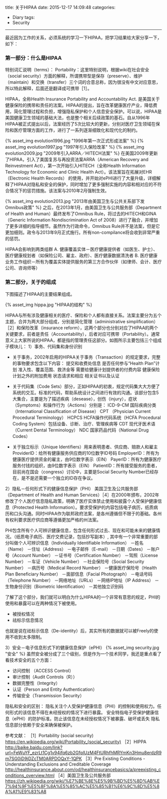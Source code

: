 title: 关于HIPAA
date: 2015-12-17 14:09:48
categories:
- Diary
tags:
- Security
---
最近因为工作的关系，必须系统的学习一下HIPAA，把学习结果给大家分享一下，如下：

### 第一部分：什么是HIPAA
特别词汇说明（terms）：
Portability：这里特别说明，根据wiki在社会安全（social security）方面的解释，所谓携带型是保存（preserve）、维护（maintain）和交换（transfer）三个词的合意总称，因为很没有中文对应意思，所以特此解释，后面还是翻译成可携带［1］。

HIPAA，全称Health Insurance Portability and Accountability Act. 是美国关于健康保险的携带和责任的法案。HIPAA的提出，旨在改革健康医疗产业，降低费用，简化管理过程和负担，增强隐私保护和个人信息安全保护。可以说，HIPAA是美国健康卫生领域的基础大法，也是整个相关后续政策的基石。自从1996年HIPAA被正式提出以后，法案经历了5次比较大的更新，分别对医疗卫生领域在保险和医疗管理方面的工作，进行了一系列逐渐细致化和现代化的制约。

{% asset_img evolution1996.jpg "1996年第一次正式形成法案" %}
{% asset_img evolution1997.jpg "1997年引入保险改革" %}
{% asset_img evolution2009.jpg "2009年引入ARRA／HITECH法案" %}
在美国2009年更新了HIPAA，引入了美国复苏与再投资法案ARRA（American Recovery and Reinvestment Act），第一次开始引入HITECH（全称Health Information Technology for Economic and Clinic Health Act）。该法案旨在拓展对EHR（Electronic Health Records） 的使用，并开始对ePHI进行了大量升级，详细解释了HIPAA对隐私和安全的保护，同时增加了更多强制实施的内容和相对应的不符合情况下的惩罚措施。该法案与2010年2月强制生效。

{% asset_img evolution2013.jpg "2013年由美国卫生与公共关系部下发Omnibus政策" %}
之后，在2013年1月，由美国卫生与公共服务部（Department of Health and Human）最终发布了Omnibus Rule，将过去的HITECH和GINA（Generic Information Nondiscrimination Act of 2008）进行了融合，并增加了更多详细的指导细节。虽然作为行政命令，Omnibus Rule并不是法案，但是它更加细则。政令与2013年9月正式施行。所有non-compilance将会收到非常严重的惩罚。

HIPAA会影响到两类组群
A. 健康覆盖实体－医疗健康提供者（如医生、护士）、医疗健康规划者（如保险公司、雇主、政府）、医疗健康数据清洗者
B. 医疗健康业务工作组织－所有为覆盖实体提供服务的第三方合作伙伴（如律师、会计、医疗公司、咨询师等）

### 第二部分，关于的组成

下图描述了HIPAA的主要结果组成。

{% asset_img hippa.jpg "HIPAA的结构" %}

HIPAA与所有涉及健康相关的医疗、保险和个人都有直接关系。法案主要分为五个主题，合并为两大部分组成，分别是简化管理（administrative simplification）［2］和保险改革（insurance reform），这两个部分也分别对应了HIPAA的两个关键要求，前者是责任（Accountability），后者对应可携带（Portability）。通常意义上大家所说的HIPAA，都是指的管理责任这部分。如图所示主要包括三个组成子模块儿：
1）事务、代码集和身份识别
*	关于事务，2002年启用的HIPAA关于事务（Transaction）的规定要求，完整的事物要求包含以下内容：
提交和收费处信息
是否任何参与“Health Plan”计划
准入性、覆盖范围、救济金等
需要给健康计划提供者的付费内容
健康保险计划之外的附加费用
状态请求和相应
相关证书以及认证

*	关于代码集（Code Sets）部分，正如HIPAA的初衷，规定代码集大大方便了系统的交互。标准的代码，帮助系统设计之间进行有效的沟通。该部分包含5大集合，主要是为了描述疾病（desease），创伤（injury），症状（Symptoms）和操作行为（Actions）分别是：
ICD-9-CM 国际疾病分类（International Classification of Disease）
CPT （Physician Current Procedural Terminology）
HCPCS HCFA操作代码系统（HCFA Procedural Coding System）包括设备、诊断、治疗、管理疾病等
CDT 现代牙医术语（Current Dental Terminology）
NDC 国家药品代码（National Drug Codes）

*	关于独立标示（Unique Identifiers）用来表明患者、供应商、赔款人和雇主
ProviderID：给所有健康服务供应商的10位数字ID号码
EmployerID：所有为健康医疗提供资金的雇主，由9位数字表示（EIN）
PayerID：所有为健康医疗服务付钱的组织，由9位数字表示（EIN）
PatientID：所有接受服务的患者，目前尚在国会（congress）讨论中，主要是Social Security Number已经存在，是不是还需要一个独立的ID存在争议。

2）隐私－任何形式下的健康信息保护（PHI）
美国卫生及公共服务部（Department of Health and Human Services）［4］在2000年颁布，2002年修改了个人医疗信息隐私政策，明确了医疗实体禁止使用和披露个人受保护健康信息（Protected Health Information）。要求受保护的内容包括电子病历，纸质病历和口头沟通。同时HIPAA作为联邦政府法案，是各州遵循但不限于的基础。各州有权利要求医疗供应商等遵循更加严格的州法案。

PHI包含所有个人可辨识健康信息，包含任何形式过去、现在和可能未来的健康情况。（纸质电子病历、医疗交费记录，包括抄写副本）, 其中有一个非常重要的部分叫做个人可辨识信息（Individually Identifiable Information）
－姓名（Name）
－住址（Address）
－电子邮件（E-mail）
－日期（Dates）
－账户号（Account Number）
－证书号（Certification Number）
－驾照（License Number）
－车证（Vehicle Number）
－社会保险号（Social Security Number）
－病历号（Medical Record Number）
－健康医疗保险号（Health Plan Beneficiary Number）
－面部信息（Facial Photograph）
－电话号码（Telephone Number）
－网络地址（URLs）
－网络IP地址（IP Address）
－生物身份识别（Biometric Identification）
－其他独立识别码

了解了这个部分，我们就可以明白为什么HIPAA的一个非常有意思的规定，PHI的使用和暴露可以在两种情况下被使用。
*	被授权情况 
*	祛标示信息情况

也就是说在祛标示信息（De-identity）后，其实所有的数据就可以被Freely的使用不收到太多限制。

3）安全－电子信息形式下的健康信息保护（ePHI）
{% asset_img security.jpg "安全" %}
虽然安全被分成了三个级别，但是作为一个技术同学，我还是重点看了看技术安全的五个方面：
+	访问控制 （ACCESS Control）
+	审计控制（Audit Controls（R））
+	数据完整性（Integrity）
+	认证（Person and Entity Authentication）
+	传输安全（Transmission Security）

隐私和安全的区别：
隐私关注个人受保护健康信息（PHI）的控制和使用权力。任何形式的该信息不得在未经授权的情况下进行暴露。
安全特指电子受保护健康信息（ePHI）的防护标准。防止该信息在未经授权情况下被暴露、破坏或丢失
隐私信息部分依赖于安全来确保被保护。

参考文献：
［1］Portability (social security) https://en.wikipedia.org/wiki/Portability_(social_security)
［2］HIPPA http://baike.baidu.com/link?url=FeWuYF_ezrLt1Cg1v94jfq6zb2GfplUzM4FtURhfhMRYmKn3Hmu8erdzR9m7SG0iD9jDZcTM0ARPDOQxY-1QPK
［3］Pre Existing Conditions - Understanding Exclusions and Creditable Coverage  http://healthinsurance.about.com/od/healthinsurancebasics/a/preexisting_conditions_overview.html
［4］美国卫生及公共服务部 https://zh.wikipedia.org/wiki/%E7%BE%8E%E5%9B%BD%E5%8D%AB%E7%94%9F%E5%8F%8A%E5%85%AC%E5%85%B1%E6%9C%8D%E5%8A%A1%E9%83%A8
